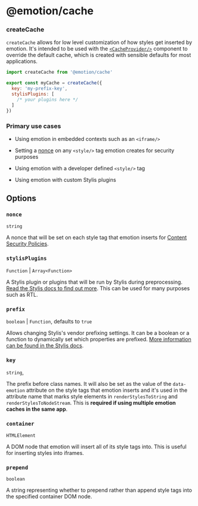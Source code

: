 # @emotion/cache

### createCache

`createCache` allows for low level customization of how styles get inserted by emotion. It's intended to be used with the [`<CacheProvider/>`](https://emotion.sh/docs/cache-provider) component to override the default cache, which is created with sensible defaults for most applications.

```javascript
import createCache from '@emotion/cache'

export const myCache = createCache({
  key: 'my-prefix-key',
  stylisPlugins: [
    /* your plugins here */
  ]
})
```

### Primary use cases

- Using emotion in embedded contexts such as an `<iframe/>`

- Setting a [nonce](#nonce-string) on any `<style/>` tag emotion creates for security purposes

- Using emotion with a developer defined `<style/>` tag

- Using emotion with custom Stylis plugins

## Options

### `nonce`

`string`

A nonce that will be set on each style tag that emotion inserts for [Content Security Policies](https://developer.mozilla.org/en-US/docs/Web/HTTP/CSP).

### `stylisPlugins`

`Function` | `Array<Function>`

A Stylis plugin or plugins that will be run by Stylis during preprocessing. [Read the Stylis docs to find out more](https://github.com/thysultan/stylis.js#plugins). This can be used for many purposes such as RTL.

### `prefix`

`boolean` | `Function`, defaults to `true`

Allows changing Stylis's vendor prefixing settings. It can be a boolean or a function to dynamically set which properties are prefixed. [More information can be found in the Stylis docs](https://github.com/thysultan/stylis.js#vendor-prefixing).

### `key`

`string`,

The prefix before class names. It will also be set as the value of the `data-emotion` attribute on the style tags that emotion inserts and it's used in the attribute name that marks style elements in `renderStylesToString` and `renderStylesToNodeStream`. This is **required if using multiple emotion caches in the same app**.

### `container`

`HTMLElement`

A DOM node that emotion will insert all of its style tags into. This is useful for inserting styles into iframes.

### `prepend`

`boolean`

A string representing whether to prepend rather than append style tags into the specified container DOM node.
